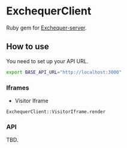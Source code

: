 # ExchequerClient

Ruby gem for [Exchequer-server](https://github.com/dailydrip/exchequer-server).


## How to use

You need to set up your API URL.

```sh
export BASE_API_URL="http://localhost:3000"
```

### Iframes

- Visitor Iframe

`ExchequerClient::VisitorIframe.render`

### API

TBD.
